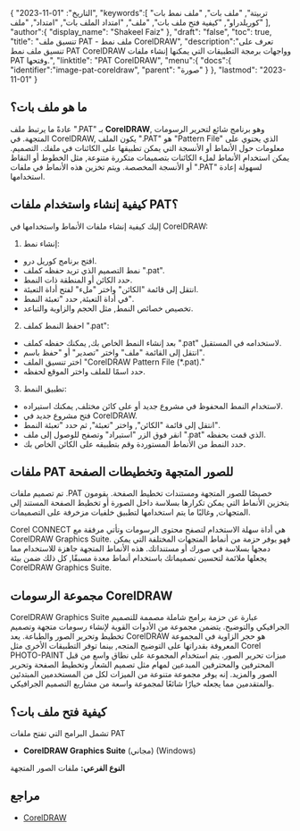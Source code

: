 {
"التاريخ": "01-11-2023",
   "keywords":[
"تربيتة",
"ملف بات",
"ملف نمط بات كوريلدراو",
"كيفية فتح ملف بات",
"ملف",
"امتداد الملف بات",
"امتداد",
"ملف"
],
   "author":{
"display_name": "Shakeel Faiz"
},
"draft": "false",
"toc": true,
"title": "تنسيق ملف PAT - ملف نمط CorelDRAW",
   "description":"تعرف على تنسيق ملف نمط PAT CorelDRAW وواجهات برمجة التطبيقات التي يمكنها إنشاء ملفات PAT وفتحها.",
"linktitle": "PAT CorelDRAW",
   "menu":{
      "docs":{
         "identifier":"image-pat-coreldraw",
"parent": "صورة"
}
},
"lastmod": "2023-11-01"
}

## ما هو ملف بات؟

عادةً ما يرتبط ملف ".PAT" بـ **CorelDRAW**, وهو برنامج شائع لتحرير الرسومات المتجهة. في CorelDRAW, يكون الملف ".PAT" هو "Pattern File" الذي يحتوي على معلومات حول الأنماط أو الأنسجة التي يمكن تطبيقها على الكائنات في ملفك. التصميم. يمكن استخدام الأنماط لملء الكائنات بتصميمات متكررة متنوعة, مثل الخطوط أو النقاط أو الأنسجة المخصصة. ويتم تخزين هذه الأنماط في ملفات ".PAT" لسهولة إعادة استخدامها.

## كيفية إنشاء واستخدام ملفات PAT؟

إليك كيفية إنشاء ملفات الأنماط واستخدامها في CorelDRAW:

1. إنشاء نمط:
    



- افتح برنامج كوريل درو.
- نمط التصميم الذي تريد حفظه كملف ".pat".
- حدد الكائن أو المنطقة ذات النمط.
- انتقل إلى قائمة "الكائن" واختر "ملء" لفتح أداة التعبئة.
- في أداة التعبئة, حدد "تعبئة النمط".
- تخصيص خصائص النمط, مثل الحجم والزاوية والتباعد.
2. احفظ النمط كملف ".pat":
    



- بعد إنشاء النمط الخاص بك, يمكنك حفظه كملف ".pat" لاستخدامه في المستقبل.
- انتقل إلى القائمة "ملف" واختر "تصدير" أو "حفظ باسم".
- اختر تنسيق الملف "CorelDRAW Pattern File (*.pat)."
- حدد اسمًا للملف واختر الموقع لحفظه.
3. تطبيق النمط:
    



- لاستخدام النمط المحفوظ في مشروع جديد أو على كائن مختلف, يمكنك استيراده.
- فتح مشروع جديد في CorelDRAW.
- انتقل إلى قائمة "الكائن", واختر "تعبئة", ثم حدد "تعبئة النمط".
- انقر فوق الزر "استيراد" وتصفح للوصول إلى ملف ".pat" الذي قمت بحفظه.
- حدد النمط من الأنماط المستوردة وقم بتطبيقه على الكائن الخاص بك.

## ملفات PAT للصور المتجهة وتخطيطات الصفحة

تم تصميم ملفات .PAT خصيصًا للصور المتجهة ومستندات تخطيط الصفحة. يقومون بتخزين الأنماط التي يمكن تكرارها بسلاسة داخل الصورة أو تخطيط الصفحة المستند إلى المتجهات, وغالبًا ما يتم استخدامها لتطبيق خلفيات مزخرفة على التصميمات.

Corel CONNECT هي أداة سهلة الاستخدام لتصفح محتوى الرسومات وتأتي مرفقة مع CorelDRAW Graphics Suite. فهو يوفر حزمة من أنماط المتجهات المختلفة التي يمكن دمجها بسلاسة في صورك أو مستنداتك. هذه الأنماط المتجهة جاهزة للاستخدام مما يجعلها ملائمة لتحسين تصميماتك باستخدام أنماط معدة مسبقًا, كل ذلك ضمن بيئة CorelDRAW Graphics Suite.

## مجموعة الرسومات CorelDRAW

CorelDRAW Graphics Suite عبارة عن حزمة برامج شاملة مصممة للتصميم الجرافيكي والتوضيح. يتضمن مجموعة من الأدوات القوية لإنشاء رسومات متجهة وتصميم تخطيط وتحرير الصور والطباعة. يعد CorelDRAW هو حجر الزاوية في المجموعة المعروفة بقدراتها على التوضيح المتجه, بينما توفر التطبيقات الأخرى مثل Corel PHOTO-PAINT ميزات تحرير الصور. يتم استخدام المجموعة على نطاق واسع من قبل المحترفين والمحترفين المبدعين لمهام مثل تصميم الشعار وتخطيط الصفحة وتحرير الصور والمزيد. إنه يوفر مجموعة متنوعة من الميزات لكل من المستخدمين المبتدئين والمتقدمين مما يجعله خيارًا شائعًا لمجموعة واسعة من مشاريع التصميم الجرافيكي.

## كيفية فتح ملف بات؟

تشمل البرامج التي تفتح ملفات PAT

- **CorelDRAW Graphics Suite** (مجاني) (Windows)

**النوع الفرعي:** ملفات الصور المتجهة

## مراجع
* [CorelDRAW](https://en.wikipedia.org/wiki/CorelDRAW)
